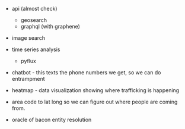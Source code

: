 * api (almost check)
	* geosearch
	* graphql (with graphene)

* image search

* time series analysis
	* pyflux

* chatbot - this texts the phone numbers we get, so we can do entrampment

* heatmap - data visualization showing where trafficking is happening

* area code to lat long so we can figure out where people are coming from.

* oracle of bacon entity resolution